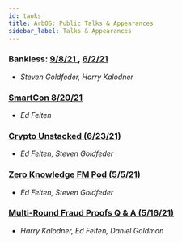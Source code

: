 ```yaml
---
id: tanks
title: ArbOS: Public Talks & Appearances
sidebar_label: Talks & Appearances
---
```


### Bankless: [9/8/21 ](https://www.youtube.com/watch?v=W33LtejihY8&t=536s), [6/2/21](https://youtu.be/Bv2oKuOg86g?t=735)

- _Steven Goldfeder, Harry Kalodner_

### [SmartCon 8/20/21](https://www.youtube.com/watch?v=YlsxVWTcIgI)

- _Ed Felten_

### [Crypto Unstacked (6/23/21)](https://www.youtube.com/watch?v=xULENuwCkO0)

- _Ed Felten, Steven Goldfeder_

### [Zero Knowledge FM Pod (5/5/21)](https://zeroknowledge.fm/179-2/)

- _Ed Felten, Steven Goldfeder_

### [Multi-Round Fraud Proofs Q & A (5/16/21)](https://www.youtube.com/watch?v=NxvGatp9dIE)

- _Harry Kalodner, Ed Felten, Daniel Goldman_
